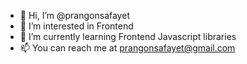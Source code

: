- 👋 Hi, I’m @prangonsafayet
- 👀 I’m interested in Frontend
- 🌱 I’m currently learning Frontend Javascript libraries
- 📫 You can reach me at prangonsafayet@gmail.com

<!---
prangonsafayet/prangonsafayet is a ✨ special ✨ repository because its `README.md` (this file) appears on your GitHub profile.
You can click the Preview link to take a look at your changes.
--->

